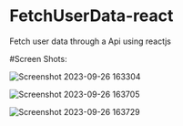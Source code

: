 # FetchUserData-react

Fetch user data through a Api using reactjs 

#Screen Shots:

![Screenshot 2023-09-26 163304](https://github.com/darsh5921/FetchUserData-react/assets/104684690/93e39dd0-25db-4ca1-85ab-adc5dc1e532c)


![Screenshot 2023-09-26 163705](https://github.com/darsh5921/FetchUserData-react/assets/104684690/11031d66-a8b9-411d-a917-6ae8b726c723)


![Screenshot 2023-09-26 163729](https://github.com/darsh5921/FetchUserData-react/assets/104684690/1200b45a-981e-41ac-9712-dda0f45093a6)
